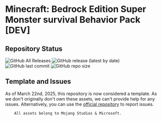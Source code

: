 # Minecraft: Bedrock Edition Super Monster survival Behavior Pack [DEV]

## Repository Status
![GitHub All Releases](https://img.shields.io/github/downloads/soyuo07/SMBP/total?style=for-the-badge) ![GitHub release (latest by date)](https://img.shields.io/github/v/release/soyuo07/SMBP?style=for-the-badge) ![GitHub last commit](https://img.shields.io/github/last-commit/soyuo07/SMBP/master?style=for-the-badge) ![GitHub repo size](https://img.shields.io/github/repo-size/soyuo07/SMBP?style=for-the-badge)

## Template and Issues
As of March 22nd, 2025, this repository is now considered a template. As we don't originally don't own these assets, we can't provide help for any issues. Alternatively, you can use the [official repository](https://github.com/Mojang/bedrock-samples/issues) to report issues.

```
    All assets belong to Mojang Studios & Microsoft.
```
